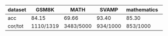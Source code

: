 |dataset|GSM8K|MATH|SVAMP|mathematics|ocw|aime24|amc23|carp_en|college_math|olympiadbench|
|--|--|--|--|--|--|--|--|--|--|--|
|acc|84.15|69.66|93.40|85.30|30.51|3.33|42.50|50.10|30.73|38.52|
|cor/tot|1110/1319|3483/5000|934/1000|853/1000|83/272|1/30|17/40|489/976|866/2818|260/675|
